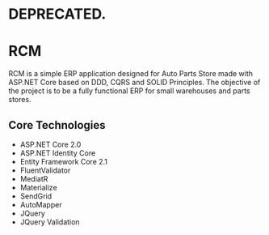 # DEPRECATED.

# RCM
RCM is a simple ERP application designed for Auto Parts Store made with ASP.NET Core based on DDD, CQRS and SOLID Principles. The objective of the project is to be a fully functional ERP for small warehouses and parts stores.

## Core Technologies
- ASP.NET Core 2.0
- ASP.NET Identity Core
- Entity Framework Core 2.1 
- FluentValidator
- MediatR
- Materialize
- SendGrid  
- AutoMapper
- JQuery
- JQuery Validation
